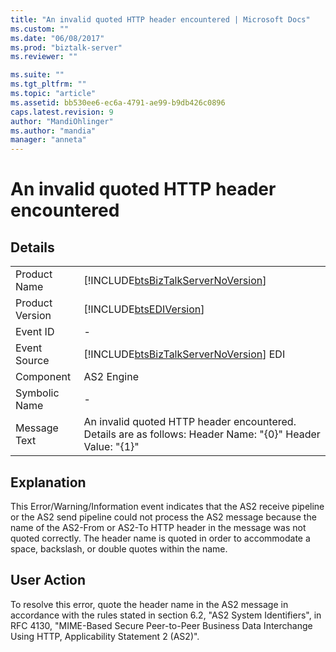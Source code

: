 ```yaml
---
title: "An invalid quoted HTTP header encountered | Microsoft Docs"
ms.custom: ""
ms.date: "06/08/2017"
ms.prod: "biztalk-server"
ms.reviewer: ""

ms.suite: ""
ms.tgt_pltfrm: ""
ms.topic: "article"
ms.assetid: bb530ee6-ec6a-4791-ae99-b9db426c0896
caps.latest.revision: 9
author: "MandiOhlinger"
ms.author: "mandia"
manager: "anneta"
---
```

# An invalid quoted HTTP header encountered
## Details  
  
|                 |                                                                                                              |
|-----------------|--------------------------------------------------------------------------------------------------------------|
|  Product Name   |              [!INCLUDE[btsBizTalkServerNoVersion](../includes/btsbiztalkservernoversion-md.md)]              |
| Product Version |                          [!INCLUDE[btsEDIVersion](../includes/btsediversion-md.md)]                          |
|    Event ID     |                                                      -                                                       |
|  Event Source   |            [!INCLUDE[btsBizTalkServerNoVersion](../includes/btsbiztalkservernoversion-md.md)] EDI            |
|    Component    |                                                  AS2 Engine                                                  |
|  Symbolic Name  |                                                      -                                                       |
|  Message Text   | An invalid quoted HTTP header encountered.  Details are as follows:  Header Name: "{0}"  Header Value: "{1}" |
  
## Explanation  
 This Error/Warning/Information event indicates that the AS2 receive pipeline or the AS2 send pipeline could not process the AS2 message because the name of the AS2-From or AS2-To HTTP header in the message was not quoted correctly. The header name is quoted in order to accommodate a space, backslash, or double quotes within the name.  
  
## User Action  
 To resolve this error, quote the header name in the AS2 message in accordance with the rules stated in section 6.2, "AS2 System Identifiers", in RFC 4130, "MIME-Based Secure Peer-to-Peer Business Data Interchange Using HTTP, Applicability Statement 2 (AS2)".